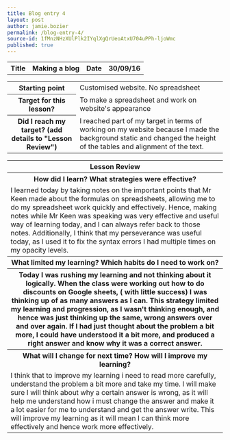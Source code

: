 ```yaml
---
title: Blog entry 4
layout: post
author: jamie.bozier
permalink: /blog-entry-4/
source-id: 1fMnzNHzXUlPlk2IYqlXgQrUeoAtxU704uPPh-ljoWmc
published: true
---
```

<table>
  <tr>
    <th>Title</th>
    <th>Making a blog</th>
    <th>Date</th>
    <th>30/09/16</th>
  </tr>
</table>

<table>
  <tr>
  <th>Starting point</th>
    <td>Customised website. No spreadsheet</td>
  </tr>
  <tr>
  <th>Target for this lesson?</th>
    <td>To make a spreadsheet and work on website's appearance</td>
  </tr>
  <tr>
    <th>Did I reach my target? 
(add details to "Lesson Review")</th>
    <td> I reached part of my target in terms of working on my website because I made the background static and changed the height of the tables and alignment of the text.</td>
  </tr>
</table>


<table>
  <tr>
    <th>Lesson Review</th>
  </tr>
  <tr>
    <th>How did I learn? What strategies were effective? </th>
  </tr>
  <tr>
    <td>I learned today by taking notes on the important points that Mr Keen made about the formulas on spreadsheets, allowing me to do my spreadsheet work quickly and effectively. Hence, making notes while Mr Keen was speaking was very effective and useful way of learning today, and I can always refer back to those notes. Additionally, I think that my perseverance was useful today, as I used it to fix the syntax errors I had multiple times on my opacity levels.</td>
  </tr>
  <tr>
    <th>What limited my learning? Which habits do I need to work on? </th>
  </tr>
  <tr>
    <th>Today I was rushing my learning and not thinking about it logically. When the class were working out how to do discounts on Google sheets, ( with little success) I was thinking up of as many answers as I can. This strategy limited my learning and progression, as I wasn't thinking enough, and hence was just thinking up the same, wrong answers over and over again. If I had just thought about the problem a bit more, I could have understood it a bit more, and produced a right answer and know why it was a correct answer.</th>
  </tr>
  <tr>
    <th>What will I change for next time? How will I improve my learning?</th>
  </tr>
  <tr>
    <td>I think that to improve my learning i need to read more carefully, understand the problem a bit more and take my time. I will make sure I will think about why a certain answer is wrong, as it will help me understand how i must change the answer and make it a lot easier for me to understand and get the answer write. This will improve my learning as it will mean I can think more effectively and hence work more effectively.</td>
  </tr>
</table>


